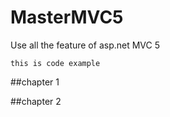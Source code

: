 # MasterMVC5 
Use all the feature of asp.net MVC 5

```
this is code example 
```

##chapter 1

##chapter 2
